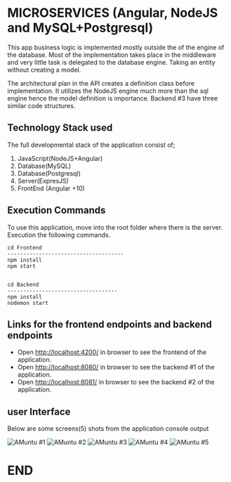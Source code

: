 # MICROSERVICES (Angular, NodeJS and MySQL+Postgresql)

This app business logic is implemented mostly outside the of the engine of the database. Most of the implementation takes place in the middleware and very little task is delegated to the database engine. Taking an entity without creating a model.

The architectural plan in the API creates a definition class before implementation. It utilizes the NodeJS engine much more than the sql engine hence the model definition is importance. Backend #3 have three similar code structures.

## Technology Stack used

The full developmental stack of the application consist of;

1. JavaScript(NodeJS+Angular)
2. Database(MySQL)
3. Database(Postgresql)
4. Server(ExpresJS)
5. FrontEnd (Angular +10)

## Execution Commands

To use this application, move into the root folder where there is the server. Execution the following commands.

```
cd Frontend
-------------------------------------
npm install
npm start


cd Backend
-----------------------------------
npm install
nodemon start

```

## Links for the frontend endpoints and backend endpoints

- Open [http://localhost:4200/](http://localhost:4200/) in browser to see the frontend of the application.
- Open [http://localhost:8080/](http://localhost:8080/) in browser to see the backend #1 of the application.
- Open [http://localhost:8081/](http://localhost:8081/) in browser to see the backend #2 of the application.

## user Interface

Below are some screens(5) shots from the application console output

![ AMuntu #1 ](https://github.com/LINOSNCHENA/NodeJS-model-implemented-using-MySQL/blob/main/uxViews/page1.png)
![ AMuntu #2 ](https://github.com/LINOSNCHENA/NodeJS-model-implemented-using-MySQL/blob/main/uxViews/page2.png)
![ AMuntu #3 ](https://github.com/LINOSNCHENA/NodeJS-model-implemented-using-MySQL/blob/main/uxViews/page3.png)
![ AMuntu #4 ](https://github.com/LINOSNCHENA/NodeJS-model-implemented-using-MySQL/blob/main/uxViews/page4.png)
![ AMuntu #5 ](https://github.com/LINOSNCHENA/NodeJS-model-implemented-using-MySQL/blob/main/uxViews/page1.png)

# END
